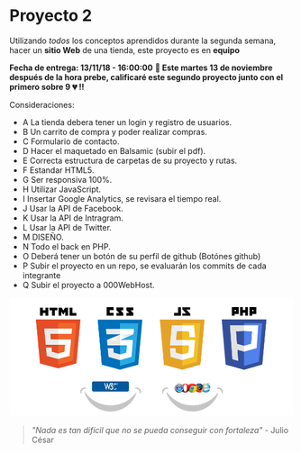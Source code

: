 # Proyecto 2 

Utilizando *todos* los conceptos aprendidos durante la segunda semana, hacer un **sitio Web** de una tienda, este proyecto es en **equipo** 

**Fecha de entrega: 13/11/18 - 16:00:00**
**:loudspeaker: Este martes 13 de noviembre después de la hora prebe, calificaré este segundo proyecto junto con el primero sobre 9 :broken_heart: :bangbang:**

Consideraciones:

- A La tienda debera tener un login y registro de usuarios.
- B Un carrito de compra y poder realizar compras.
- C Formulario de contacto.
- D Hacer el maquetado en Balsamic (subir el pdf).
- E Correcta estructura de carpetas de su proyecto y rutas.
- F Estandar HTML5.
- G Ser responsiva 100%.
- H Utilizar JavaScript.
- I Insertar Google Analytics, se revisara el tiempo real.
- J Usar la API de Facebook.
- K Usar la API de Intragram.
- L Usar la API de Twitter.
- M DISEÑO.
- N Todo el back en PHP.
- O Deberá tener un botón de su perfil de github (Botónes github)
- P Subir el proyecto en un repo, se evaluarán los commits de cada integrante
- Q Subir el proyecto a 000WebHost.

![WEB](https://github.com/joule7/OXXO/blob/gh-pages/img/proy2.png)

> *"Nada es tan difícil que no se pueda conseguir con fortaleza"* - Julio César
